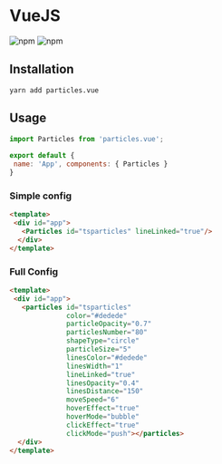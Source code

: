 # VueJS  
  
![npm](https://img.shields.io/npm/v/particles.vue) ![npm](https://img.shields.io/npm/dm/particles.vue)  
  
## Installation  
  
```shell script  
yarn add particles.vue  
```  
  
## Usage  
  
```javascript  
import Particles from 'particles.vue';  
  
export default {  
 name: 'App', components: { Particles }
}  
```  
### Simple config  
  
```html  
<template>  
 <div id="app">
   <Particles id="tsparticles" lineLinked="true"/>
  </div>
</template>
```  
  
### Full Config  
  
```html  
<template>  
 <div id="app">
   <particles id="tsparticles"
              color="#dedede"
              particleOpacity="0.7"
              particlesNumber="80"
              shapeType="circle"
              particleSize="5"
              linesColor="#dedede"
              linesWidth="1"
              lineLinked="true"
              linesOpacity="0.4"
              linesDistance="150"
              moveSpeed="6"
              hoverEffect="true"
              hoverMode="bubble"
              clickEffect="true"
              clickMode="push"></particles>
  </div>
</template>
```
